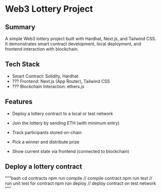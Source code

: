 # Web3 Lottery Project

## Summary

A simple Web3 lottery project built with Hardhat, Next.js, and Tailwind CSS.
It demonstrates smart contract development, local deployment, and frontend interaction with blockchain.

## Tech Stack

- Smart Contract: Solidity, Hardhat
- ??? Frontend: Next.js (App Router), Tailwind CSS
- ??? Blockchain Interaction: ethers.js

## Features

- Deploy a lottery contract to a local or test network

- Join the lottery by sending ETH (with minimum entry)

- Track participants stored on-chain

- Pick a winner and distribute prize

- Show current state via frontend (connected to blockchain)

## Deploy a lottery contract 

"""bash
cd contracts
npm run compile // compile contract
npm run test // run unit test for contract
npm run deploy // deploy contract on test network
"""